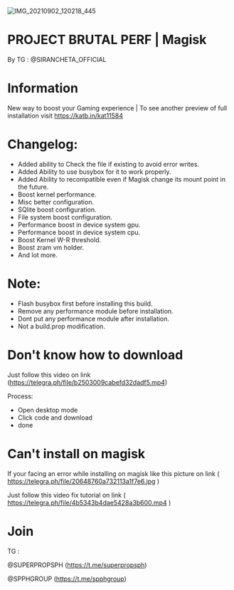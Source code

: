 ![IMG_20210902_120218_445](https://user-images.githubusercontent.com/73354897/131781018-d6d65341-9c7c-4e23-9f23-ad2188ee19e9.jpg)


# PROJECT BRUTAL PERF | Magisk

  By TG : @SIRANCHETA_OFFICIAL

# Information
New way to boost your Gaming experience | To see another preview of full installation visit https://katb.in/kat11584


# Changelog: 
- Added ability to Check the file if existing to avoid error writes.
- Added Ability to use busybox for it to work properly.
- Added Ability to recompatible even if Magisk change its mount point in the future.
- Boost kernel performance.
- Misc better configuration.
- SQlite boost configuration.
- File system boost configuration.
- Performance boost in device system gpu.
- Performance boost in device system cpu.
- Boost Kernel W-R threshold.
- Boost zram vm holder.
- And lot more.


# Note:
- Flash busybox first before installing this build.
- Remove any performance module before installation.
- Dont put any performance module after installation.
- Not a build.prop modification.

# Don't know how to download
Just follow this video on link (https://telegra.ph/file/b2503009cabefd32dadf5.mp4)

Process: 

- Open desktop mode
- Click code and download
- done

# Can't install on magisk
If your facing an error while installing on magisk 
like this picture on link ( https://telegra.ph/file/20648760a732113a1f7e6.jpg )

Just follow this video fix tutorial on link ( https://telegra.ph/file/4b5343b4dae5428a3b600.mp4 )

# Join 
TG :

@SUPERPROPSPH (https://t.me/superpropsph)

@SPPHGROUP (https://t.me/spphgroup)

